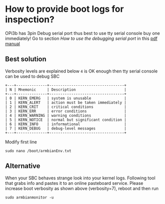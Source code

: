 # How to provide boot logs for inspection?
OPi3b has 3pin Debug serial port thus best to use tty serial console buy one immediately! Go to section _How to use the debugging serial port_ in this [pdf manual](https://github.com/defencedog/orangepi3b_v2.1/blob/main/manuals/Orange%20Pi%203B%20-%20Wiki-Orange%20Pi.pdf)

## Best solution
Verbosity levels are explained below `4` is OK enough then tty serial console can be used to debug SBC

```
+---+--------------+----------------------------------+
| N | Mnemonic     | Description                      |
+---+--------------+----------------------------------+
| 0 | KERN_EMERG   | system is unusable               |
| 1 | KERN_ALERT   | action must be taken immediately |
| 2 | KERN_CRIT    | critical conditions              |
| 3 | KERN_ERR     | error conditions                 |
| 4 | KERN_WARNING | warning conditions               |
| 5 | KERN_NOTICE  | normal but significant condition |
| 6 | KERN_INFO    | informational                    |
| 7 | KERN_DEBUG   | debug-level messages             |
+---+--------------+----------------------------------+
```
Modify first line
```
sudo nano /boot/armbianEnv.txt
```

## Alternative
When your SBC behaves strange look into your kernel logs. Following tool that grabs info and pastes it to an online pasteboard service. Please increase boot verbosity as shown above (verbosity=7), reboot and then run

```
sudo armbianmonitor -u
```
